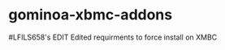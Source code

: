 gominoa-xbmc-addons
===================

#LFILS658's EDIT
Edited requirments to force install on XMBC
